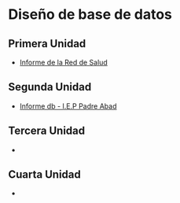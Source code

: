 # Diseño de base de datos

## Primera Unidad
- [Informe de la Red de Salud](https://github.com/Juanxhocm/Diseno-base-de-datos/blob/master/u_1/database.docx)

## Segunda Unidad
- [Informe db - I.E.P Padre Abad](https://github.com/Juanxhocm/Diseno-base-de-datos/blob/master/u_2/db-ieppa.docx)

## Tercera Unidad
-
## Cuarta Unidad
-
